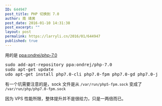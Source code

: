 ```yaml
---
ID: 644947
post_title: PHP 切换到 7.0
author: 南 靖男
post_date: 2016-01-10 14:31:38
post_excerpt: ""
layout: post
permalink: https://larryli.cn/2016/01/644947
published: true
---
```

用的是 <a href="https://launchpad.net/~ondrej/+archive/ubuntu/php-7.0">ppa:ondrej/php-7.0</a>
<pre>sudo add-apt-repository ppa:ondrej/php-7.0
sudo apt-get update
udo apt-get install php7.0-cli php7.0-fpm php7.0-gd php7.0-json php7.0-mcrypt php7.0-mysql php7.0-readline php7.0-sqlite php-apcu
</pre>
有一个坑需要注意的是，sock 文件是从 <code>/var/run/php5-fpm.sock</code> 变成了 <code>/var/run/php/php7.0-fpm.sock</code>

因为 VPS 性能所限，整体提升并不是很给力，只是一两倍而已。